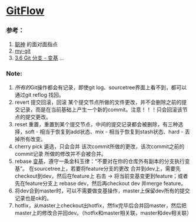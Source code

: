 # [GitFlow](https://github.com/leiguang/GitFlow)


### 参考：
1. [聪神](https://github.com/ManitoYu) 的面对面指点
2. [my-git](https://github.com/xirong/my-git/blob/master/git-workflow-tutorial.md)
3. [3.6 Git 分支 - 变基](https://git-scm.com/book/zh/v2/Git-分支-变基)
...

### Note:
1. *所有的*Git操作都会有记录，即使git log、sourcetree界面上看不到，都可以通过git reflog 找回。
2. revert 提交回滚，回滚 某个提交节点所做的文件更改，并不会删除之前的提交记录，而是在当前基础上产生一个新的commit。注意！！！只会回滚该节点的提交更改。
3. reset 重置，重置到某个提交节点，中间的提交记录都会被删除，有三种选择，soft - 相当于恢复到add状态、mix - 相当于恢复到stash状态、hard - 丢掉所有改变。
4. cherry pick 遴选，只会合并 该次commit所做的更改，该次commit之前的 commit记录 所做的修改并不会被合并。
5. rebase [变基](https://git-scm.com/book/zh/v2/Git-分支-变基)，遵守一条金科玉律：“不要对在你的仓库外有副本的分支执行变基”。 
在sourcetree上，若要将feature分支的更改 合并到dev上，需要先checkout到dev，然后在feature上 右击 -> 将当前变基变更到feature；或者先在feature分支上 rebase dev，然后再checkout dev 并merge feature。 
6. 将dev合到master时，可以不需要做变基操作，master上保留dev所有的提交记录也是ok的。
7. hotfix，从master上checkout出hotfix，然fix完毕后合并回master，然后把master上的修改合并回dev。（hotfix和master相关联，master和dev相关联）
